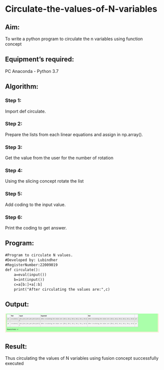 # Circulate-the-values-of-N-variables
## Aim:
To write a python program to circulate the n variables using function concept
## Equipment’s required:
PC
Anaconda - Python 3.7
## Algorithm: 
### Step 1: 
Import def circulate.
### Step 2: 
Prepare the lists from each linear equations and assign in np.array().
### Step 3: 
Get the value from the user for the number of rotation
### Step 4: 
Using the slicing concept rotate the list
### Step 5: 
Add coding to the input value.
### Step 6: 
Print the coding to get answer.

## Program:
```
#Program to circulate N values.
#Developed by: Lubindher
#RegisterNumber:22009019
def circulate():
    a=eval(input())
    b=int(input())
    c=a[b:]+a[:b]
    print("After circulating the values are:",c)
```

## Output:
![output](./Screenshot%202022-12-27%20203211.png)

## Result:
Thus circulating the values of N variables using fusion concept successfully executed
